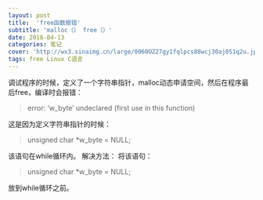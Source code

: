 ```yaml
---
layout: post
title:  'free函数报错'
subtitle: 'malloc（） free（）'
date: 2018-04-13
categories: 笔记
cover: 'http://wx3.sinaimg.cn/large/0060OZ27gy1fqlpcs88wcj30aj051q2u.jpg'
tags: free Linux C语言
---
```

调试程序的时候，定义了一个字符串指针，malloc动态申请空间，然后在程序最后free，编译时会报错：

> error: ‘w_byte’ undeclared (first use in this function)

这是因为定义字符串指针的时候：

> unsigned char *w_byte = NULL;

该语句在while循环内。
解决方法：
将该语句：

> unsigned char *w_byte = NULL;

放到while循环之前。
